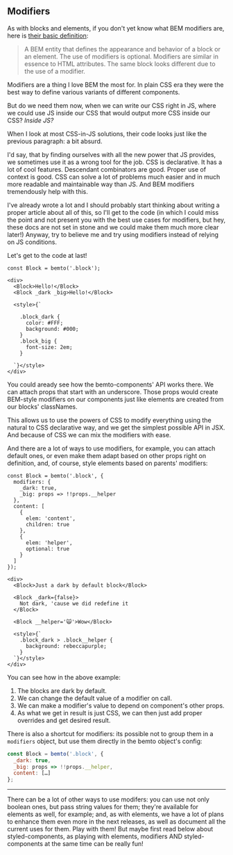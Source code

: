 ## Modifiers

As with blocks and elements, if you don't yet know what BEM modifiers are, here is [their basic definition](https://en.bem.info/methodology/key-concepts/#modifier):

> A BEM entity that defines the appearance and behavior of a block or an element.
> The use of modifiers is optional.
> Modifiers are similar in essence to HTML attributes. The same block looks different due to the use of a modifier.

Modifiers are a thing I love BEM the most for. In plain CSS era they were the best way to define various variants of different components.

But do we need them now, when we can write our CSS right in JS, where we could use JS inside our CSS that would output more CSS inside our CSS? _Inside JS?_

When I look at most CSS-in-JS solutions, their code looks just like the previous paragraph: a bit absurd.

I'd say, that by finding ourselves with all the new power that JS provides, we sometimes use it as a wrong tool for the job. CSS is declarative. It has a lot of cool features. Descendant combinators are good. Proper use of context is good. CSS can solve a lot of problems much easier and in much more readable and maintainable way than JS. And BEM modifiers tremendously help with this.

I've already wrote a lot and I should probably start thinking about writing a proper article about all of this, so I'll get to the code (in which I could miss the point and not present you with the best use cases for modifiers, but hey, these docs are not set in stone and we could make them much more clear later!) Anyway, try to believe me and try using modifiers instead of relying on JS conditions.

Let's get to the code at last!

    const Block = bemto('.block');

    <div>
      <Block>Hello!</Block>
      <Block _dark _big>Hello!</Block>

      <style>{`

        .block_dark {
          color: #FFF;
          background: #000;
        }
        .block_big {
          font-size: 2em;
        }

      `}</style>
    </div>

You could aready see how the bemto-components' API works there. We can attach props that start with an underscore. Those props would create BEM-style modifiers on our components just like elements are created from our blocks' classNames.

This allows us to use the powers of CSS to modify everything using the natural to CSS declarative way, and we get the simplest possible API in JSX. And because of CSS we can mix the modifiers with ease.

And there are a lot of ways to use modifiers, for example, you can attach default ones, or even make them adapt based on other props right on definition, and, of course, style elements based on parents' modifiers:

    const Block = bemto('.block', {
      modifiers: {
        _dark: true,
        _big: props => !!props.__helper
      },
      content: [
        {
          elem: 'content',
          children: true
        },
        {
          elem: 'helper',
          optional: true
        }
      ]
    });

    <div>
      <Block>Just a dark by default block</Block>

      <Block _dark={false}>
        Not dark, 'cause we did redefine it
      </Block>

      <Block __helper='🙀'>Wow</Block>

      <style>{`
        .block_dark > .block__helper {
          background: rebeccapurple;
        }
      `}</style>
    </div>

You can see how in the above example:

1. The blocks are dark by default.
2. We can change the default value of a modifier on call.
3. We can make a modifier's value to depend on component's other props.
4. As what we get in result is just CSS, we can then just add proper overrides and get desired result.

There is also a shortcut for modifiers: its possible not to group them in a `modifiers` object, but use them directly in the bemto object's config:

``` js static
const Block = bemto('.block', {
  _dark: true,
  _big: props => !!props.__helper,
  content: […]
};
```

- - -

There can be a lot of other ways to use modifers: you can use not only boolean ones, but pass string values for them; they're available for elements as well, for example; and, as with elements, we have a lot of plans to enhance them even more in the next releases, as well as document all the current uses for them. Play with them! But maybe first read below about styled-components, as playing with elements, modifiers AND styled-components at the same time can be really fun!
